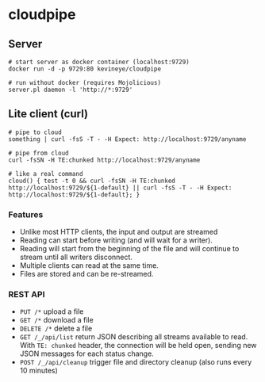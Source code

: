 # cloudpipe

## Server

    # start server as docker container (localhost:9729)
    docker run -d -p 9729:80 kevineye/cloudpipe
    
    # run without docker (requires Mojolicious)
    server.pl daemon -l 'http://*:9729'

## Lite client (curl)

    # pipe to cloud
    something | curl -fsS -T - -H Expect: http://localhost:9729/anyname
    
    # pipe from cloud
    curl -fsSN -H TE:chunked http://localhost:9729/anyname

    # like a real command
    cloud() { test -t 0 && curl -fsSN -H TE:chunked http://localhost:9729/${1-default} || curl -fsS -T - -H Expect: http://localhost:9729/${1-default}; }


### Features

 - Unlike most HTTP clients, the input and output are streamed
 - Reading can start before writing (and will wait for a writer).
 - Reading will start from the beginning of the file and will continue to stream until all writers disconnect.
 - Multiple clients can read at the same time.
 - Files are stored and can be re-streamed.

### REST API

 - `PUT /*` upload a file
 - `GET /*` download a file
 - `DELETE /*` delete a file
 - `GET /_/api/list` return JSON describing all streams available to read. With `TE: chunked` header, the connection will be held open, sending new JSON messages for each status change.
 - `POST /_/api/cleanup` trigger file and directory cleanup (also runs every 10 minutes)
